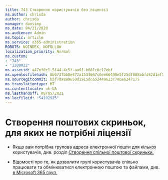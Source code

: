 ```yaml
---
title: 743 Створення користувачів без ліцензії
ms.author: chrisda
author: chrisda
manager: dansimp
ms.date: 04/21/2020
ms.audience: Admin
ms.topic: article
ms.service: o365-administration
ROBOTS: NOINDEX, NOFOLLOW
localization_priority: Normal
ms.custom:
- "743"
- "1200022"
ms.assetid: a47ef0c1-5f44-4c5f-aa91-b681c0c17ebf
ms.openlocfilehash: 8b6737bb8e472a1534667c6ee66490e5f25df088abfd42d1ef5c13a28984be67
ms.sourcegitcommit: b5f7da89a650d2915dc652449623c78be6247175
ms.translationtype: MT
ms.contentlocale: uk-UA
ms.lasthandoff: 08/05/2021
ms.locfileid: "54102925"
---
```

# <a name="create-mailboxes-that-dont-require-licenses"></a>Створення поштових скриньок, для яких не потрібні ліцензії

- Якщо вам потрібна групова адреса електронної пошти для кількох користувачів, див. розділ [Створення спільної поштової скриньки.](https://docs.microsoft.com/microsoft-365/admin/email/create-a-shared-mailbox)

- Відомості про те, як дозволити групі користувачів спільно працювати та обмінюватися електронною поштою та файлами, див. [в Microsoft 365 груп.](https://support.office.com/article/b565caa1-5c40-40ef-9915-60fdb2d97fa2)
